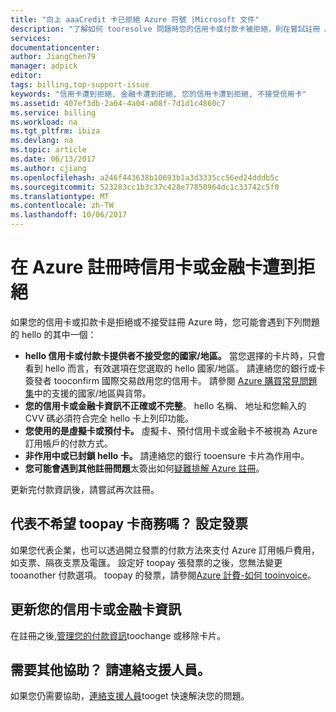 ```yaml
---
title: "向上 aaaCredit 卡已拒絕 Azure 符號 |Microsoft 文件"
description: "了解如何 tooresolve 問題時您的信用卡或付款卡被拒絕，則在嘗試註冊 Azure toosign 時。"
services: 
documentationcenter: 
author: JiangChen79
manager: adpick
editor: 
tags: billing,top-support-issue
keywords: "信用卡遭到拒絕, 金融卡遭到拒絕, 您的信用卡遭到拒絕, 不接受信用卡"
ms.assetid: 407ef3db-2a64-4a04-a08f-7d1d1c4860c7
ms.service: billing
ms.workload: na
ms.tgt_pltfrm: ibiza
ms.devlang: na
ms.topic: article
ms.date: 06/13/2017
ms.author: cjiang
ms.openlocfilehash: a246f443638b10693b1a3d3335cc56ed24dddb5c
ms.sourcegitcommit: 523283cc1b3c37c428e77850964dc1c33742c5f0
ms.translationtype: MT
ms.contentlocale: zh-TW
ms.lasthandoff: 10/06/2017
---
```

# <a name="your-debit-card-or-credit-card-is-declined-at-azure-sign-up"></a>在 Azure 註冊時信用卡或金融卡遭到拒絕
如果您的信用卡或扣款卡是拒絕或不接受註冊 Azure 時，您可能會遇到下列問題的 hello 的其中一個：

* **hello 信用卡或付款卡提供者不接受您的國家/地區。** 當您選擇的卡片時，只會看到 hello 而言，有效選項在您選取的 hello 國家/地區。 請連絡您的銀行或卡簽發者 tooconfirm 國際交易啟用您的信用卡。 請參閱 [Azure 購買常見問題集](https://azure.microsoft.com/pricing/faq/)中的支援的國家/地區與貨幣。
* **您的信用卡或金融卡資訊不正確或不完整**。 hello 名稱、 地址和您輸入的 CVV 碼必須符合完全 hello 卡上列印功能。
* **您使用的是虛擬卡或預付卡。** 虛擬卡、預付信用卡或金融卡不被視為 Azure 訂用帳戶的付款方式。
* **非作用中或已封鎖 hello 卡。** 請連絡您的銀行 tooensure 卡片為作用中。
* **您可能會遇到其他註冊問題**太簽出如何[疑難排解 Azure 註冊](billing-troubleshoot-azure-sign-up-issues.md)。

更新完付款資訊後，請嘗試再次註冊。

## <a name="representing-a-business-that-doesnt-want-toopay-by-card-set-up-invoicing"></a>代表不希望 toopay 卡商務嗎？ 設定發票
如果您代表企業，也可以透過開立發票的付款方法來支付 Azure 訂用帳戶費用，如支票、隔夜支票及電匯。 設定好 toopay 張發票的之後，您無法變更 tooanother 付款選項。 toopay 的發票，請參閱[Azure 計費-如何 tooinvoice](https://azure.microsoft.com/pricing/invoicing/)。

## <a name="update-your-credit-card-or-debit-card-information"></a>更新您的信用卡或金融卡資訊
在註冊之後,[管理您的付款資訊](billing-how-to-change-credit-card.md)toochange 或移除卡片。

## <a name="need-more-help-contact-support"></a>需要其他協助？ 請連絡支援人員。
如果您仍需要協助，[連絡支援人員](https://portal.azure.com/?#blade/Microsoft_Azure_Support/HelpAndSupportBlade)tooget 快速解決您的問題。
